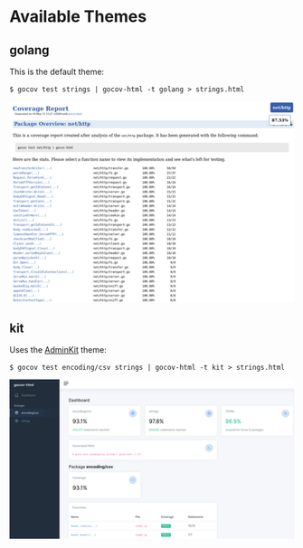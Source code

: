 # Available Themes

## golang

This is the default theme:

```shell
$ gocov test strings | gocov-html -t golang > strings.html
```

![golang theme screenshot](golang/screenshot.png)

## kit

Uses the [AdminKit]() theme:

```shell
$ gocov test encoding/csv strings | gocov-html -t kit > strings.html
```

![kit theme screenshot](kit/screenshot.png)